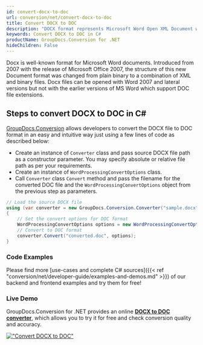 ```yaml
---
id: convert-docx-to-doc
url: conversion/net/convert-docx-to-doc
title: Convert DOCX to DOC
description: "DOCX format represents Microsoft Word Open XML Document with .docx extension. Learn how to convert DOCX to DOC file programmatically in C# language using GroupDocs.Conversion for .NET library."
keywords: Convert DOCX to DOC in C#
productName: GroupDocs.Conversion for .NET
hideChildren: False
---
```


Docx is well-known format for Microsoft Word documents. Introduced from 2007 with the release of Microsoft Office 2007, the structure of this new Document format was changed from plain binary to a combination of XML and binary files. Docx files can be opened with Word 2007 and lateral versions but not with the earlier versions of MS Word which support DOC file extensions.

## Steps to convert DOCX to DOC in C#

[GroupDocs.Conversion](https://products.groupdocs.com/conversion/net) allows developers to convert the DOCX file to DOC format in an easy and intuitive way just using a few lines of code as described below:

* Create an instance of `Converter` class and pass source DOCX file path as a constructor parameter. You may specify absolute or relative file path as per your requirements. 
* Create an instance of `WordProcessingConvertOptions` class.
* Call `Converter` class `Convert` method and pass the filename for the converted DOC file and the `WordProcessingConvertOptions` object from the previous step as parameters.

```csharp
// Load the source DOCX file
using (var converter = new GroupDocs.Conversion.Converter("sample.docx"))
{
    // Set the convert options for DOC format
    WordProcessingConvertOptions options = new WordProcessingConvertOptions();
    // Convert to DOC format
    converter.Convert("converted.doc", options);
}
```

### Code Examples

Please find more [use-cases and complete C# sources]({{< ref "conversion/net/developer-guide/examples-and-demos.md" >}}) of our backend and frontend examples and try them for free!

### Live Demo

GroupDocs.Conversion for .NET provides an online [**DOCX to DOC converter**](https://products.groupdocs.app/conversion/docx-to-doc), which allows you to try it for free and check conversion quality and accuracy.

[!["Convert DOCX to DOC"](conversion/net/images/convert-docx-to-doc.png)](https://products.groupdocs.app/conversion/docx-to-doc)